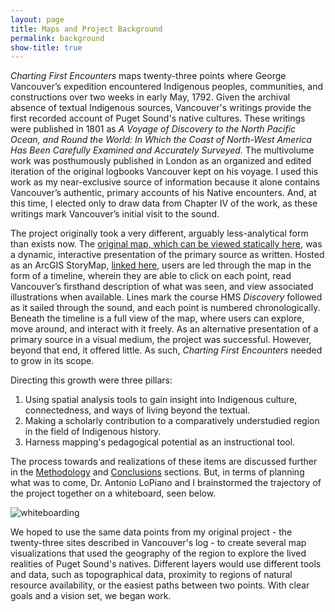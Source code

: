 ```yaml
---
layout: page
title: Maps and Project Background
permalink: background
show-title: true
---
```


*Charting First Encounters* maps twenty-three points where George Vancouver’s expedition encountered Indigenous peoples, communities, and constructions over two weeks in early May, 1792. Given the archival absence of textual Indigenous sources, Vancouver's writings provide the first recorded account of Puget Sound's native cultures. These writings were published in 1801 as *A Voyage of Discovery to the North Pacific Ocean, and Round the World: In Which the Coast of North-West America Has Been Carefully Examined and Accurately Surveyed.* The multivolume work was posthumously published in London as an organized and edited iteration of the original logbooks Vancouver kept on his voyage. I used this work as my near-exclusive source of information because it alone contains Vancouver’s authentic, primary accounts of his Native encounters. And, at this time, I elected only to draw data from Chapter IV of the work, as these writings mark Vancouver’s initial visit to the sound.

The project originally took a very different, arguably less-analytical form than exists now. The [original map, which can be viewed statically here](https://christian-egan.github.io/charting-first-encounters/oldmap), was a dynamic, interactive presentation of the primary source as written. Hosted as an ArcGIS StoryMap, [linked here](https://storymaps.arcgis.com/stories/d2d4a5c3bbce4261ab80ffc8bb491a2a), users are led through the map in the form of a timeline, wherein they are able to click on each point, read Vancouver’s firsthand description of what was seen, and view associated illustrations when available. Lines mark the course HMS *Discovery* followed as it sailed through the sound, and each point is numbered chronologically. Beneath the timeline is a full view of the map, where users can explore, move around, and interact with it freely. As an alternative presentation of a primary source in a visual medium, the project was successful. However, beyond that end, it offered little. As such, *Charting First Encounters* needed to grow in its scope.

Directing this growth were three pillars:
1. Using spatial analysis tools to gain insight into Indigenous culture, connectedness, and ways of living beyond the textual.
2. Making a scholarly contribution to a comparatively understudied region in the field of Indigenous history.
3. Harness mapping's pedagogical potential as an instructional tool.

The process towards and realizations of these items are discussed further in the [Methodology](https://christian-egan.github.io/charting-first-encounters/methodology) and [Conclusions](https://christian-egan.github.io/charting-first-encounters/conclusions) sections. But, in terms of planning what was to come, Dr. Antonio LoPiano and I brainstormed the trajectory of the project together on a whiteboard, seen below.

![whiteboarding](https://github.com/user-attachments/assets/f1b9aeea-fe2e-48ea-ab05-1e4d7d697090)

We hoped to use the same data points from my original project - the twenty-three sites described in Vancouver's log - to create several map visualizations that used the geography of the region to explore the lived realities of Puget Sound's natives. Different layers would use different tools and data, such as topographical data, proximity to regions of natural resource availability, or the easiest paths between two points. With clear goals and a vision set, we began work.
